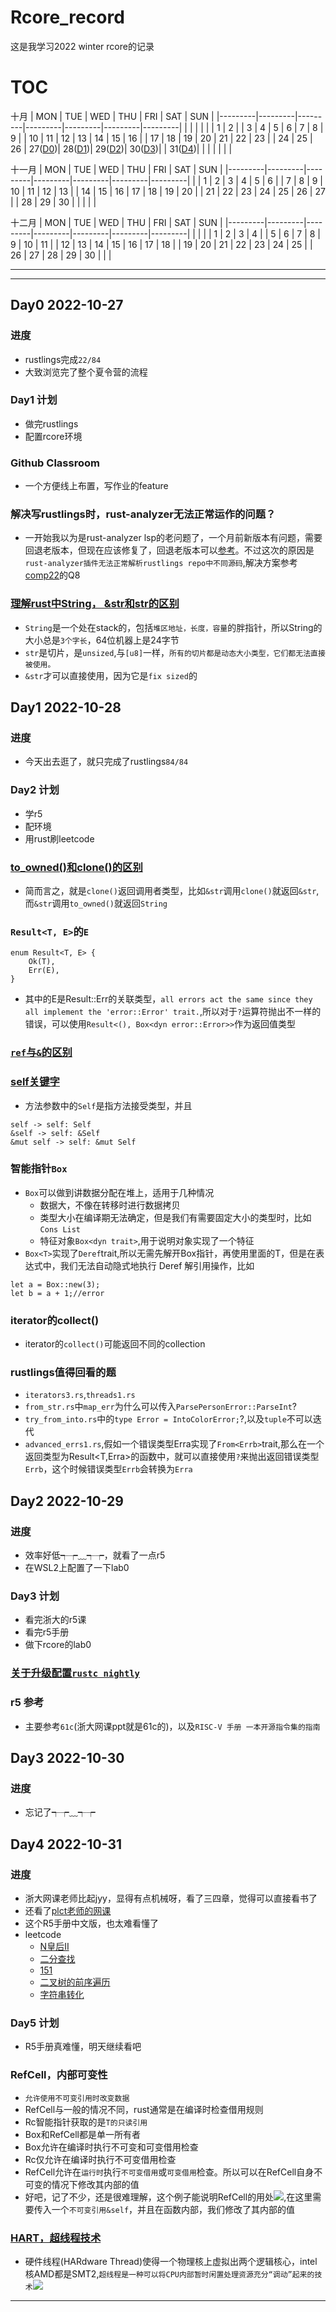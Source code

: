 # Rcore_record
这是我学习2022 winter rcore的记录

# TOC
十月
|   MON   |   TUE   |   WED   |   THU   |   FRI   |   SAT   |   SUN   |
|---------|---------|---------|---------|---------|---------|---------|
|         |         |         |         |         |    1    |    2    |
|    3    |    4    |    5    |    6    |    7    |    8    |    9    |
|    10   |    11   |    12   |    13   |    14   |    15   |    16   |
|    17   |    18   |    19   |    20   |    21   |    22   |    23   |
|    24   |    25   |    26   | 27([D0])| 28([D1])| 29([D2])| 30([D3])|
| 31([D4])|         |         |         |         |         |         |

十一月
|   MON   |   TUE   |   WED   |   THU   |   FRI   |   SAT   |   SUN   |
|---------|---------|---------|---------|---------|---------|---------|
|         |   1     |    2    |    3    |    4    |    5    |    6    |
|    7    |    8    |    9    |    10   |    11   |    12   |    13   |
|    14   |    15   |    16   |    17   |    18   |    19   |    20   |
|    21   |    22   |    23   |    24   |    25   |    26   |    27   |
|    28   |    29   |    30   |         |         |         |         |

十二月
|   MON   |   TUE   |   WED   |   THU   |   FRI   |   SAT   |   SUN   |
|---------|---------|---------|---------|---------|---------|---------|
|         |         |         |   1     |    2    |    3    |    4    |
|    5    |    6    |    7    |    8    |    9    |    10   |    11   |
|    12   |    13   |    14   |    15   |    16   |    17   |    18   |
|    19   |    20   |    21   |    22   |    23   |    24   |    25   |
|    26   |    27   |    28   |    29   |    30   |         |         |

---

---

## Day0 2022-10-27
### 进度
- rustlings完成`22/84`
- 大致浏览完了整个夏令营的流程
### Day1 计划
- 做完rustlings
- 配置rcore环境
### Github Classroom
- 一个方便线上布置，写作业的feature
### 解决写rustlings时，rust-analyzer无法正常运作的问题？
- 一开始我以为是rust-analyzer lsp的老问题了，一个月前新版本有问题，需要回退老版本，但现在应该修复了，回退老版本可以[参考](https://zhuanlan.zhihu.com/p/76599587)。不过这次的原因是`rust-analyzer插件无法正常解析rustlings repo中不同源码`,解决方案参考[comp22](https://github.com/LearningOS/rust-based-os-comp2022/blob/main/QA.md)的Q8
### [理解rust中String， &str和str的区别](https://www.jianshu.com/p/d2d0eebc9575)
- `String`是一个处在stack的，包括`堆区地址，长度，容量`的胖指针，所以String的大小总是`3个字长`，64位机器上是24字节
- `str`是切片，是`unsized`,与`[u8]`一样，`所有的切片都是动态大小类型，它们都无法直接被使用。`
- `&str`才可以直接使用，因为它是`fix sized`的
## Day1 2022-10-28
### 进度
- 今天出去逛了，就只完成了rustlings`84/84`
### Day2 计划
- 学r5
- 配环境
- 用rust刷leetcode
### [to_owned()和clone()的区别](https://stackoverflow.com/questions/22264502/in-rust-what-is-the-difference-between-clone-and-to-owned)
- 简而言之，就是`clone()`返回调用者类型，比如`&str`调用`clone()`就返回`&str`,而`&str`调用`to_owned()`就返回`String`
### `Result<T, E>`的`E`
```
enum Result<T, E> {
    Ok(T),
    Err(E),
}
```
- 其中的E是Result::Err的关联类型，`all errors act the same since they all implement the 'error::Error' trait.`,所以对于`?`运算符抛出不一样的错误，可以使用`Result<(), Box<dyn error::Error>>`作为返回值类型
### [`ref`与`&`的区别](https://doc.rust-lang.org/std/keyword.ref.html)
### [self关键字](https://www.jianshu.com/p/aeb0650f574b)
- 方法参数中的`Self`是指方法接受类型，并且
```
self -> self: Self
&self -> self: &Self
&mut self -> self: &mut Self
```
### 智能指针`Box`
- `Box`可以做到讲数据分配在堆上，适用于几种情况
    - 数据大，不像在转移时进行数据拷贝
    - 类型大小在编译期无法确定，但是我们有需要固定大小的类型时，比如`Cons List`
    - 特征对象`Box<dyn trait>`,用于说明对象实现了一个特征
- `Box<T>`实现了`Deref`trait,所以无需先解开Box指针，再使用里面的T，但是在表达式中，我们无法自动隐式地执行 Deref 解引用操作，比如
```
let a = Box::new(3);
let b = a + 1;//error
```
### iterator的collect()
- iterator的`collect()`可能返回不同的collection
### rustlings值得回看的题
- `iterators3.rs`,`threads1.rs`
- `from_str.rs`中`map_err`为什么可以传入`ParsePersonError::ParseInt`?
- `try_from_into.rs`中的`type Error = IntoColorError;`?,以及`tuple`不可以迭代
- `advanced_errs1.rs`,假如一个错误类型Erra实现了`From<Errb>`trait,那么在一个返回类型为Result<T,Erra>的函数中，就可以直接使用`?`来抛出返回错误类型`Errb`，这个时候错误类型`Errb`会转换为`Erra`
## Day2 2022-10-29
### 进度 
- 效率好低┭┮﹏┭┮，就看了一点r5
- 在WSL2上配置了一下lab0
### Day3 计划
- 看完浙大的r5课
- 看完r5手册
- 做下rcore的lab0
### [关于升级配置`rustc nightly`](https://www.cnblogs.com/skzxc/p/13179732.html)
### r5 参考
- 主要参考`61c`(浙大网课ppt就是61c的)，以及`RISC-V 手册 一本开源指令集的指南`
## Day3 2022-10-30
### 进度
- 忘记了┭┮﹏┭┮
## Day4 2022-10-31
### 进度
- 浙大网课老师比起jyy，显得有点机械呀，看了三四章，觉得可以直接看书了
- 还看了[plct老师的网课](https://www.bilibili.com/video/BV1Q5411w7z5)
- 这个R5手册中文版，也太难看懂了
- leetcode
    - [N皇后II](./leetcode/N%E7%9A%87%E5%90%8EII.md)
    - [二分查找](./leetcode/704.%E4%BA%8C%E5%88%86%E6%9F%A5%E6%89%BE.md)
    - [151](./leetcode/151.%E5%8F%8D%E8%BD%AC%E5%AD%97%E7%AC%A6%E4%B8%B2%E9%87%8C%E7%9A%84%E5%8D%95%E8%AF%8D.md)
    - [二叉树的前序遍历](./leetcode/144.%E4%BA%8C%E5%8F%89%E6%A0%91%E7%9A%84%E5%89%8D%E5%BA%8F%E9%81%8D%E5%8E%86.md)
    - [字符串转化](./leetcode/8.%E5%AD%97%E7%AC%A6%E4%B8%B2%E8%BD%AC%E6%8D%A2%E6%95%B4%E6%95%B0(atoi).md)
### Day5 计划
- R5手册真难懂，明天继续看吧
### RefCell，内部可变性
- `允许使用不可变引用时改变数据`
- RefCell<T>与一般的情况不同，rust通常是在编译时检查借用规则
- Rc<T>智能指针获取的是`T的只读引用`
- Box<T>和RefCell<T>都是单一所有者
- Box<T>允许在编译时执行不可变和可变借用检查
- Rc<T>仅允许在编译时执行不可变借用检查
- RefCell<T>允许在`运行时`执行`不可变借用`或`可变借用`检查。所以可以在RefCell<T>自身不可变的情况下修改其内部的值
- 好吧，记了不少，还是很难理解，这个例子能说明RefCell<T>的用处![](./RefCell.jpg),在这里需要传入一个`不可变引用&self`，并且在函数内部，我们修改了其内部的值
### [HART，超线程技术](https://juejin.cn/post/6989269140661862407)
- 硬件线程(HARdware Thread)使得一个物理核上虚拟出两个逻辑核心，intel核AMD都是SMT2,`超线程是一种可以将CPU内部暂时闲置处理资源充分“调动”起来的技术`![](./SMT.jpg)
---
[D0]: #day0-2022-10-27
[D1]: #day1-2022-10-28
[D2]: #day2-2022-10-29
[D3]: #day3-2022-10-30
[D4]: #day4-2022-10-31